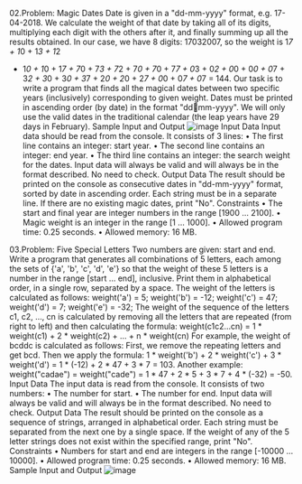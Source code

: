 02.Problem: Magic Dates
Date is given in a "dd-mm-yyyy" format, e.g. 17-04-2018. We calculate the weight of that date by 
taking all of its digits, multiplying each digit with the others after it, and finally summing up all the 
results obtained. In our case, we have 8 digits: 17032007, so the weight is 1*7 + 1*0 + 1*3 + 1*2
+ 1*0 + 1*0 + 1*7 + 7*0 + 7*3 + 7*2 + 7*0 + 7*0 + 7*7 + 0*3 + 0*2 + 0*0 + 0*0 +
0*7 + 3*2 + 3*0 + 3*0 + 3*7 + 2*0 + 2*0 + 2*7 + 0*0 + 0*7 + 0*7 = 144.
Our task is to write a program that finds all the magical dates between two specific years (inclusively) 
corresponding to given weight. Dates must be printed in ascending order (by date) in the format "ddmm-yyyy". We will only use the valid dates in the traditional calendar (the leap years have 29 days in 
February).
Sample Input and Output
![image](https://github.com/Sasho80/9.1.ProblemsForChampions-PartI/assets/7139995/fe3972a6-df6d-45af-b2e3-c8144ce320a1)
Input Data
Input data should be read from the console. It consists of 3 lines:
• The first line contains an integer: start year.
• The second line contains an integer: end year.
• The third line contains an integer: the search weight for the dates.
Input data will always be valid and will always be in the format described. No need to check.
Output Data
The result should be printed on the console as consecutive dates in "dd-mm-yyyy" format, sorted by 
date in ascending order. Each string must be in a separate line. If there are no existing magic dates, 
print "No".
Constraints
• The start and final year are integer numbers in the range [1900 … 2100].
• Magic weight is an integer in the range [1 … 1000].
• Allowed program time: 0.25 seconds.
• Allowed memory: 16 MB.

03.Problem: Five Special Letters
Two numbers are given: start and end. Write a program that generates all combinations of 5 letters, 
each among the sets of {'a', 'b', 'c', 'd', 'e'} so that the weight of these 5 letters is a 
number in the range [start … end], inclusive. Print them in alphabetical order, in a single row, 
separated by a space. The weight of the letters is calculated as follows:
weight('a') = 5;
weight('b') = -12;
weight('c') = 47;
weight('d') = 7;
weight('e') = -32;
The weight of the sequence of the letters c1, c2, …, cn is calculated by removing all the letters 
that are repeated (from right to left) and then calculating the formula:
weight(c1c2…cn) = 1 * weight(c1) + 2 * weight(c2) + … + n * weight(cn)
For example, the weight of bcddc is calculated as follows:
First, we remove the repeating letters and get bcd. Then we apply the formula: 1 * weight('b') +
2 * weight('c') + 3 * weight('d') = 1 * (-12) + 2 * 47 + 3 * 7 = 103.
Another example: weight("cadae") = weight("cade") = 1 * 47 + 2 * 5 + 3 * 7 + 4 *
(-32) = -50.
Input Data
The input data is read from the console. It consists of two numbers:
• The number for start.
• The number for end.
Input data will always be valid and will always be in the format described. No need to check.
Output Data
The result should be printed on the console as a sequence of strings, arranged in alphabetical order. 
Each string must be separated from the next one by a single space. If the weight of any of the 5 letter 
strings does not exist within the specified range, print "No".
Constraints
• Numbers for start and end are integers in the range [-10000 … 10000].
• Allowed program time: 0.25 seconds.
• Allowed memory: 16 MB.
Sample Input and Output
![image](https://github.com/Sasho80/9.1.ProblemsForChampions-PartI/assets/7139995/be389d30-3618-43b0-b833-5f117986a893)


